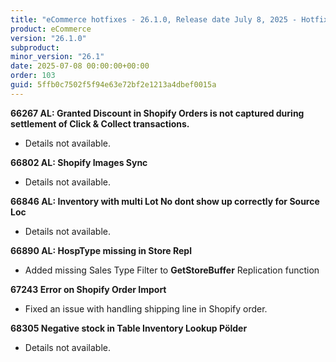 ```yaml
---
title: "eCommerce hotfixes - 26.1.0, Release date July 8, 2025 - Hotfixes"
product: eCommerce
version: "26.1.0"
subproduct: 
minor_version: "26.1"
date: 2025-07-08 00:00:00+00:00
order: 103
guid: 5ffb0c7502f5f94e63e72bf2e1213a4dbef0015a
---
```


<strong>66267 AL: Granted Discount in Shopify Orders is not captured during settlement of Click & Collect transactions.</strong>
<ul><li>Details not available.</li></ul>
<strong>66802 AL: Shopify Images Sync</strong>
<ul><li>Details not available.</li></ul>
<strong>66846 AL: Inventory with multi Lot No dont show up correctly for Source Loc</strong>
<ul><li>Details not available.</li></ul>
<strong>66890 AL: HospType missing in Store Repl</strong>
<ul><li>Added missing Sales Type Filter to <b>GetStoreBuffer</b> Replication function</li></ul>
<strong>67243 Error on Shopify Order Import</strong>
<ul><li>Fixed an issue with handling shipping line in Shopify order.</li></ul>
<strong>68305 Negative stock in Table Inventory Lookup Pölder</strong>
<ul><li>Details not available.</li></ul>
